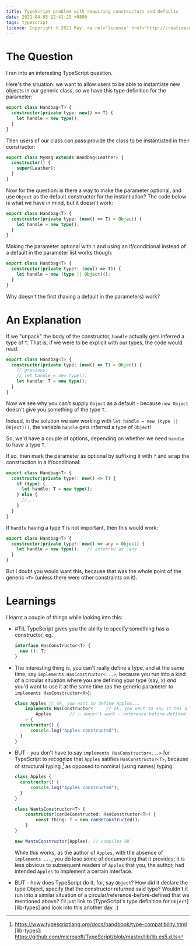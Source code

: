 ```yaml
---
title: TypeScript problem with requiring constructors and defaults
date: 2021-04-05 22:41:25 +0800
tags: typescript
licence: Copyright © 2021 Ray. <a rel="license" href="http://creativecommons.org/licenses/by/4.0/"><img alt="Creative Commons Attribution 4.0 International License" src="https://i.creativecommons.org/l/by/4.0/80x15.png" /></a>
---
```


# The Question

I ran into an interesting TypeScript question.

Here's the situation: we want to allow users to be able to instantiate new objects in our generic class, so we have this type definition for the parameter:

```typescript
export class Handbag<T> {
  constructor(private type: new() => T) {
    let handle = new type();
  }
}
```
Then users of our class can pass provide the class to be instantiated in their constructor:

```typescript
export class MyBag extends Handbag<Leather> {
  constructor() {
    super(Leather);
  }
}
```

Now for the question: is there a way to make the parameter optional, and use `Object` as the default constructor for the instantiation? The code below is what we have in mind, but it doesn't work:

```typescript
export class Handbag<T> {
  constructor(private type: (new() => T) = Object) {
    let handle = new type();
  }
}
```

Making the parameter optional with `?` and using an if/conditional instead of a default in the parameter list works though:

```typescript
export class Handbag<T> {
  constructor(private type?: (new() => T)) {
    let handle = new (type || Object)();
  }
}
```

Why doesn't the first (having a default in the parameters) work?

# An Explanation

If we "unpack" the body of the constructor, `handle` actually gets inferred a type of `T`. That is, if we were to be explicit with our types, the code would read:

```typescript
export class Handbag<T> {
  constructor(private type: (new() => T) = Object) {
    // previous:
    // let handle = new type();
    let handle: T = new type();
  }
}
```

Now we see why you can't supply `Object` as a default - because `new Object` doesn't give you something of the type `T`.

Indeed, in the solution we saw working with `let handle = new (type || Object)()`, the variable `handle` gets inferred a type of `Object`!

So, we'd have a couple of options, depending on whether we need `handle` to have a type `T`.

If so, then mark the parameter as optional by suffixing it with `?` and wrap the construction in a if/conditional:

```typescript
export class Handbag<T> {
  constructor(private type?: new() => T) {
    if (type) {
      let handle: T = new type();
    } else {
      //...
    }
  }
}
```

If `handle` having a type `T` is not important, then this would work:

```typescript
export class Handbag<T> {
  constructor(private type?: new() => any = Object) {
    let handle = new type();   // inferred as :any
  }
}
```

But I doubt you would want this, because that was the whole point of the generic `<T>` (unless there were other constraints on it).

# Learnings

I learnt a couple of things while looking into this:

- #TIL TypeScript gives you the ability to specify something has a constructor, eg.

    ```typescript
    interface HasConstructor<T> {
      new (): T;
    }
    ```

- The interesting thing is, you can't really define a type, and at the same time, say `implements HasConstructor<...>`, because you run into a kind of a circular situation where you are defining your type (say, `X`) *and* you'd want to use it at the same time (as the generic parameter to `implements HasConstructor<X>`):

    ```typescript
    class Apples // ok, you want to define Apples...
        implements HasConstructor<     // ok, you want to say it has a constructor
            Apples       // 💥 doesn't work - reference-before-defined
        > {
      constructor() {
          console.log("Apples constructed");
      }
    }
    ```

- BUT - you don't have to say `implements HasConstructor<...>` for TypeScript to recognize that `Apples` satifies `HasConstructor<T>`, because of structural typing [^structural-typing] as opposed to nominal (using names) typing.

    ```typescript
    class Apples {
      constructor() {
          console.log("Apples constructed");
      }
    }

    class WantsConstructor<T> {
        constructor(canBeConstructed: HasConstructor<T>) {
            const thing: T = new canBeConstructed();
        }
    }

    new WantsConstructor(Apples); // compiles OK
    ```

    While this works, as the author of `Apples`, with the absence of `implements ...`, you do lose some of documenting that it provides; it is less obvious to subsequent readers of `Apples` that you, the author, had intended `Apples` to implement a certain interface.

- BUT - how does TypeScript do it, for, say `Object`? How did it declare the type Object, specify that the constructor returned said type? Wouldn't it run into a similar situation of a circular/reference-before-defined that we mentioned above? I'll just link to [TypeScript's type definition for `Object`][lib-types] and look into this another day. :)

[^structural-typing]: <https://www.typescriptlang.org/docs/handbook/type-compatibility.html>
[lib-types]: <https://github.com/microsoft/TypeScript/blob/master/lib/lib.es5.d.ts>

